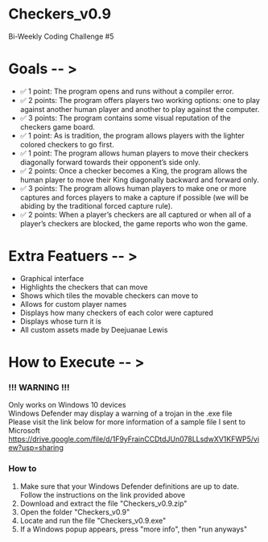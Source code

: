 # Checkers_v0.9
Bi-Weekly Coding Challenge #5

# Goals -- >

* ✅ 1 point: The program opens and runs without a compiler error. 
* ✅ 2 points: The program offers players two working options: one to play against another human player and another to play against the computer. 
* ✅ 3 points: The program contains some visual reputation of the checkers game board. 
* ✅ 1 point: As is tradition, the program allows players with the lighter colored checkers to go first. 
* ✅ 1 point: The program allows human players to move their checkers diagonally forward towards their opponent’s side only. 
* ✅ 2 points: Once a checker becomes a King, the program allows the human player to move their King diagonally backward and forward only.
* ✅ 3 points: The program allows human players to make one or more captures and forces players to make a capture if possible (we will be abiding by the traditional forced capture rule). 
* ✅ 2 points: When a player’s checkers are all captured or when all of a player’s checkers are blocked, the game reports who won the game.  

# Extra Featuers -- >

* Graphical interface
* Highlights the checkers that can move
* Shows which tiles the movable checkers can move to
* Allows for custom player names
* Displays how many checkers of each color were captured
* Displays whose turn it is
* All custom assets made by Deejuanae Lewis

# How to Execute -- >

### !!! WARNING !!!
Only works on Windows 10 devices  
Windows Defender may display a warning of a trojan in the .exe file  
Please visit the link below for more information of a sample file I sent to Microsoft  
https://drive.google.com/file/d/1F9yFrainCCDtdJUn078LLsdwXV1KFWP5/view?usp=sharing  

### How to
1. Make sure that your Windows Defender definitions are up to date. Follow the instructions on the link provided above
2. Download and extract the file "Checkers_v0.9.zip"
3. Open the folder "Checkers_v0.9"
4. Locate and run the file "Checkers_v0.9.exe"
5. If a Windows popup appears, press "more info", then "run anyways"
